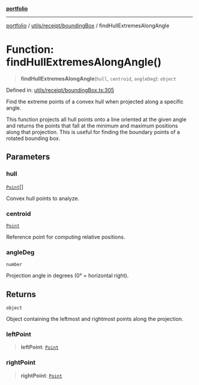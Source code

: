 [**portfolio**](../../../../README.md)

***

[portfolio](../../../../modules.md) / [utils/receipt/boundingBox](../README.md) / findHullExtremesAlongAngle

# Function: findHullExtremesAlongAngle()

> **findHullExtremesAlongAngle**(`hull`, `centroid`, `angleDeg`): `object`

Defined in: [utils/receipt/boundingBox.ts:305](https://github.com/tnorlund/Portfolio/blob/2979ebedf0e6284a1cb6adcf12ab3868346b9553/portfolio/utils/receipt/boundingBox.ts#L305)

Find the extreme points of a convex hull when projected along a specific angle.

This function projects all hull points onto a line oriented at the given angle
and returns the points that fall at the minimum and maximum positions along
that projection. This is useful for finding the boundary points of a rotated
bounding box.

## Parameters

### hull

[`Point`](../../../../types/api/interfaces/Point.md)[]

Convex hull points to analyze.

### centroid

[`Point`](../../../../types/api/interfaces/Point.md)

Reference point for computing relative positions.

### angleDeg

`number`

Projection angle in degrees (0° = horizontal right).

## Returns

`object`

Object containing the leftmost and rightmost points along the projection.

### leftPoint

> **leftPoint**: [`Point`](../../../../types/api/interfaces/Point.md)

### rightPoint

> **rightPoint**: [`Point`](../../../../types/api/interfaces/Point.md)
